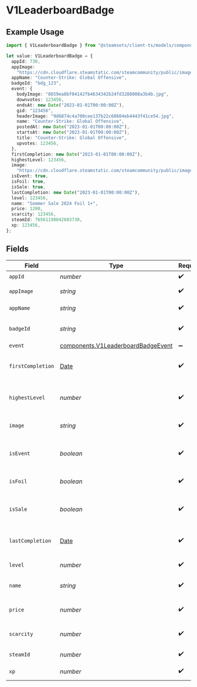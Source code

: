 # V1LeaderboardBadge

## Example Usage

```typescript
import { V1LeaderboardBadge } from "@steamsets/client-ts/models/components";

let value: V1LeaderboardBadge = {
  appId: 730,
  appImage:
    "https://cdn.cloudflare.steamstatic.com/steamcommunity/public/images/apps/730/a1a2f9f3f4c0c2b1f8d3a4e5f6d7e8f9.jpg",
  appName: "Counter-Strike: Global Offensive",
  badgeId: "bdg_123",
  event: {
    bodyImage: "8659ea8bf04142fb4634342b24fd3288008a3b4b.jpg",
    downvotes: 123456,
    endsAt: new Date("2023-01-01T00:00:00Z"),
    gid: "123456",
    headerImage: "9d6874c4a700cee137b22c60604eb4443f41ce54.jpg",
    name: "Counter-Strike: Global Offensive",
    postedAt: new Date("2023-01-01T00:00:00Z"),
    startsAt: new Date("2023-01-01T00:00:00Z"),
    title: "Counter-Strike: Global Offensive",
    upvotes: 123456,
  },
  firstCompletion: new Date("2023-01-01T00:00:00Z"),
  highestLevel: 123456,
  image:
    "https://cdn.cloudflare.steamstatic.com/steamcommunity/public/images/items/2861690/088ef3b86f9529b031929eab0a2e60bf30d1b904.png",
  isEvent: true,
  isFoil: true,
  isSale: true,
  lastCompletion: new Date("2023-01-01T00:00:00Z"),
  level: 123456,
  name: "Sommer Sale 2024 Foil 1+",
  price: 1200,
  scarcity: 123456,
  steamId: 76561198842603730,
  xp: 123456,
};
```

## Fields

| Field                                                                                                                          | Type                                                                                                                           | Required                                                                                                                       | Description                                                                                                                    | Example                                                                                                                        |
| ------------------------------------------------------------------------------------------------------------------------------ | ------------------------------------------------------------------------------------------------------------------------------ | ------------------------------------------------------------------------------------------------------------------------------ | ------------------------------------------------------------------------------------------------------------------------------ | ------------------------------------------------------------------------------------------------------------------------------ |
| `appId`                                                                                                                        | *number*                                                                                                                       | :heavy_check_mark:                                                                                                             | The app id                                                                                                                     | 730                                                                                                                            |
| `appImage`                                                                                                                     | *string*                                                                                                                       | :heavy_check_mark:                                                                                                             | The image of the app                                                                                                           | https://cdn.cloudflare.steamstatic.com/steamcommunity/public/images/apps/730/a1a2f9f3f4c0c2b1f8d3a4e5f6d7e8f9.jpg              |
| `appName`                                                                                                                      | *string*                                                                                                                       | :heavy_check_mark:                                                                                                             | The name of the app                                                                                                            | Counter-Strike: Global Offensive                                                                                               |
| `badgeId`                                                                                                                      | *string*                                                                                                                       | :heavy_check_mark:                                                                                                             | The public id of the badge                                                                                                     | bdg_123                                                                                                                        |
| `event`                                                                                                                        | [components.V1LeaderboardBadgeEvent](../../models/components/v1leaderboardbadgeevent.md)                                       | :heavy_minus_sign:                                                                                                             | N/A                                                                                                                            |                                                                                                                                |
| `firstCompletion`                                                                                                              | [Date](https://developer.mozilla.org/en-US/docs/Web/JavaScript/Reference/Global_Objects/Date)                                  | :heavy_check_mark:                                                                                                             | The time the badge was completed                                                                                               | 2023-01-01T00:00:00Z                                                                                                           |
| `highestLevel`                                                                                                                 | *number*                                                                                                                       | :heavy_check_mark:                                                                                                             | The level the badge was completed                                                                                              | 123456                                                                                                                         |
| `image`                                                                                                                        | *string*                                                                                                                       | :heavy_check_mark:                                                                                                             | The image of the badge                                                                                                         | https://cdn.cloudflare.steamstatic.com/steamcommunity/public/images/items/2861690/088ef3b86f9529b031929eab0a2e60bf30d1b904.png |
| `isEvent`                                                                                                                      | *boolean*                                                                                                                      | :heavy_check_mark:                                                                                                             | Whether the badge is an event or not                                                                                           | true                                                                                                                           |
| `isFoil`                                                                                                                       | *boolean*                                                                                                                      | :heavy_check_mark:                                                                                                             | Whether the badge is foil or not                                                                                               | true                                                                                                                           |
| `isSale`                                                                                                                       | *boolean*                                                                                                                      | :heavy_check_mark:                                                                                                             | Whether the badge is a sale or not                                                                                             | true                                                                                                                           |
| `lastCompletion`                                                                                                               | [Date](https://developer.mozilla.org/en-US/docs/Web/JavaScript/Reference/Global_Objects/Date)                                  | :heavy_check_mark:                                                                                                             | The time the badge was completed                                                                                               | 2023-01-01T00:00:00Z                                                                                                           |
| `level`                                                                                                                        | *number*                                                                                                                       | :heavy_check_mark:                                                                                                             | The level of the badge                                                                                                         | 123456                                                                                                                         |
| `name`                                                                                                                         | *string*                                                                                                                       | :heavy_check_mark:                                                                                                             | The name of the badge                                                                                                          | Sommer Sale 2024 Foil 1+                                                                                                       |
| `price`                                                                                                                        | *number*                                                                                                                       | :heavy_check_mark:                                                                                                             | The price of the badge                                                                                                         | 1200                                                                                                                           |
| `scarcity`                                                                                                                     | *number*                                                                                                                       | :heavy_check_mark:                                                                                                             | The scarcity of the badge                                                                                                      | 123456                                                                                                                         |
| `steamId`                                                                                                                      | *number*                                                                                                                       | :heavy_check_mark:                                                                                                             | The steam id                                                                                                                   | 76561198842603730                                                                                                              |
| `xp`                                                                                                                           | *number*                                                                                                                       | :heavy_check_mark:                                                                                                             | The xp of the badge                                                                                                            | 123456                                                                                                                         |